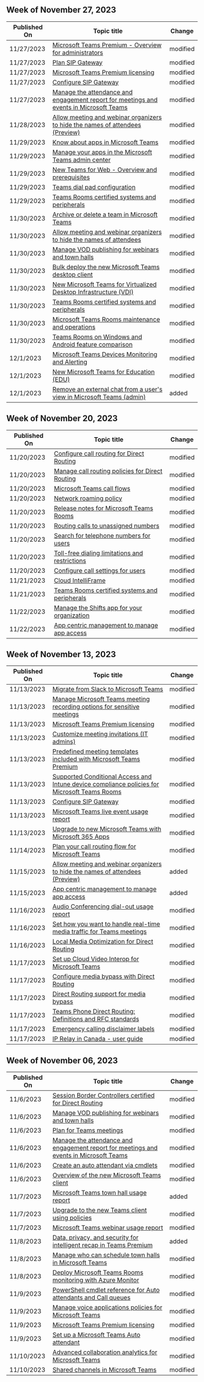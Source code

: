 <!-- This file is generated automatically each week. Changes made to this file will be overwritten.-->



## Week of November 27, 2023


| Published On |Topic title | Change |
|------|------------|--------|
| 11/27/2023 | [Microsoft Teams Premium - Overview for administrators](/MicrosoftTeams/enhanced-teams-experience) | modified |
| 11/27/2023 | [Plan SIP Gateway](/MicrosoftTeams/sip-gateway-plan) | modified |
| 11/27/2023 | [Microsoft Teams Premium licensing](/MicrosoftTeams/teams-add-on-licensing/licensing-enhance-teams) | modified |
| 11/27/2023 | [Configure SIP Gateway](/MicrosoftTeams/sip-gateway-configure) | modified |
| 11/27/2023 | [Manage the attendance and engagement report for meetings and events in Microsoft Teams](/MicrosoftTeams/teams-analytics-and-reports/meeting-attendance-report) | modified |
| 11/28/2023 | [Allow meeting and webinar organizers to hide the names of attendees (Preview)](/MicrosoftTeams/hide-attendee-names) | modified |
| 11/29/2023 | [Know about apps in Microsoft Teams](/MicrosoftTeams/apps-in-teams) | modified |
| 11/29/2023 | [Manage your apps in the Microsoft Teams admin center](/MicrosoftTeams/manage-apps) | modified |
| 11/29/2023 | [New Teams for Web - Overview and prerequisites](/MicrosoftTeams/new-teams-web) | modified |
| 11/29/2023 | [Teams dial pad configuration](/MicrosoftTeams/dial-pad-configuration) | modified |
| 11/29/2023 | [Teams Rooms certified systems and peripherals](/MicrosoftTeams/rooms/certified-hardware) | modified |
| 11/30/2023 | [Archive or delete a team in Microsoft Teams](/MicrosoftTeams/archive-or-delete-a-team) | modified |
| 11/30/2023 | [Allow meeting and webinar organizers to hide the names of attendees](/MicrosoftTeams/hide-attendee-names) | modified |
| 11/30/2023 | [Manage VOD publishing for webinars and town halls](/MicrosoftTeams/manage-vod-publishing) | modified |
| 11/30/2023 | [Bulk deploy the new Microsoft Teams desktop client](/MicrosoftTeams/new-teams-bulk-install-client) | modified |
| 11/30/2023 | [New Microsoft Teams for Virtualized Desktop Infrastructure (VDI)](/MicrosoftTeams/new-teams-vdi-requirements-deploy) | modified |
| 11/30/2023 | [Teams Rooms certified systems and peripherals](/MicrosoftTeams/rooms/certified-hardware) | modified |
| 11/30/2023 | [Microsoft Teams Rooms maintenance and operations](/MicrosoftTeams/rooms/rooms-operations) | modified |
| 11/30/2023 | [Teams Rooms on Windows and Android feature comparison](/MicrosoftTeams/rooms/teams-devices-feature-comparison) | modified |
| 12/1/2023 | [Microsoft Teams Devices Monitoring and Alerting](/MicrosoftTeams/alerts/device-health-status) | modified |
| 12/1/2023 | [New Microsoft Teams for Education (EDU)](/MicrosoftTeams/new-teams-education) | modified |
| 12/1/2023 | [Remove an external chat from a user's view in Microsoft Teams (admin)](/MicrosoftTeams/security-remove-external-chat) | added |


## Week of November 20, 2023


| Published On |Topic title | Change |
|------|------------|--------|
| 11/20/2023 | [Configure call routing for Direct Routing](/MicrosoftTeams/direct-routing-voice-routing) | modified |
| 11/20/2023 | [Manage call routing policies for Direct Routing](/MicrosoftTeams/manage-voice-routing-policies) | modified |
| 11/20/2023 | [Microsoft Teams call flows](/MicrosoftTeams/microsoft-teams-online-call-flows) | modified |
| 11/20/2023 | [Network roaming policy](/MicrosoftTeams/network-roaming-policy) | modified |
| 11/20/2023 | [Release notes for Microsoft Teams Rooms](/MicrosoftTeams/rooms/rooms-release-note) | modified |
| 11/20/2023 | [Routing calls to unassigned numbers](/MicrosoftTeams/routing-calls-to-unassigned-numbers) | modified |
| 11/20/2023 | [Search for telephone numbers for users](/MicrosoftTeams/search-for-phone-numbers-for-users) | modified |
| 11/20/2023 | [Toll-free dialing limitations and restrictions](/MicrosoftTeams/toll-free-dialing-limitations-and-restrictions) | modified |
| 11/20/2023 | [Configure call settings for users](/MicrosoftTeams/user-call-settings) | modified |
| 11/21/2023 | [Cloud IntelliFrame](/MicrosoftTeams/devices/cloud-intelliframe) | modified |
| 11/21/2023 | [Teams Rooms certified systems and peripherals](/MicrosoftTeams/rooms/certified-hardware) | modified |
| 11/22/2023 | [Manage the Shifts app for your organization](/MicrosoftTeams/expand-teams-across-your-org/shifts/manage-the-shifts-app-for-your-organization-in-teams) | modified |
| 11/22/2023 | [App centric management to manage app access](/MicrosoftTeams/app-centric-management) | modified |


## Week of November 13, 2023


| Published On |Topic title | Change |
|------|------------|--------|
| 11/13/2023 | [Migrate from Slack to Microsoft Teams](/MicrosoftTeams/migrate-slack-to-teams) | modified |
| 11/13/2023 | [Manage Microsoft Teams meeting recording options for sensitive meetings](/MicrosoftTeams/manage-meeting-recording-options) | modified |
| 11/13/2023 | [Microsoft Teams Premium licensing](/MicrosoftTeams/teams-add-on-licensing/licensing-enhance-teams) | modified |
| 11/13/2023 | [Customize meeting invitations (IT admins)](/MicrosoftTeams/customize-meeting-invitations) | modified |
| 11/13/2023 | [Predefined meeting templates included with Microsoft Teams Premium](/MicrosoftTeams/predefined-meeting-template-reference) | modified |
| 11/13/2023 | [Supported Conditional Access and Intune device compliance policies for Microsoft Teams Rooms](/MicrosoftTeams/rooms/supported-ca-and-compliance-policies) | modified |
| 11/13/2023 | [Configure SIP Gateway](/MicrosoftTeams/sip-gateway-configure) | modified |
| 11/13/2023 | [Microsoft Teams live event usage report](/MicrosoftTeams/teams-analytics-and-reports/teams-live-event-usage-report) | modified |
| 11/13/2023 | [Upgrade to new Microsoft Teams with Microsoft 365 Apps](/MicrosoftTeams/new-teams-deploy-with-m365apps) | modified |
| 11/14/2023 | [Plan your call routing flow for Microsoft Teams](/MicrosoftTeams/plan-your-call-routing-flow) | modified |
| 11/15/2023 | [Allow meeting and webinar organizers to hide the names of attendees (Preview)](/MicrosoftTeams/hide-attendee-names) | added |
| 11/15/2023 | [App centric management to manage app access](/MicrosoftTeams/app-centric-management) | added |
| 11/16/2023 | [Audio Conferencing dial-out usage report](/MicrosoftTeams/audio-conferencing-dial-out-usage-report) | modified |
| 11/16/2023 | [Set how you want to handle real-time media traffic for Teams meetings](/MicrosoftTeams/meetings-real-time-media-traffic) | modified |
| 11/16/2023 | [Local Media Optimization for Direct Routing](/MicrosoftTeams/direct-routing-media-optimization) | modified |
| 11/17/2023 | [Set up Cloud Video Interop for Microsoft Teams](/MicrosoftTeams/cloud-video-interop-for-teams-set-up) | modified |
| 11/17/2023 | [Configure media bypass with Direct Routing](/MicrosoftTeams/direct-routing-configure-media-bypass) | modified |
| 11/17/2023 | [Direct Routing support for media bypass](/MicrosoftTeams/direct-routing-protocols-media) | modified |
| 11/17/2023 | [Teams Phone Direct Routing: Definitions and RFC standards](/MicrosoftTeams/direct-routing-protocols) | modified |
| 11/17/2023 | [Emergency calling disclaimer labels](/MicrosoftTeams/emergency-calling-labels) | modified |
| 11/17/2023 | [IP Relay in Canada - user guide](/MicrosoftTeams/ip-relay-canada-user-guide) | modified |


## Week of November 06, 2023


| Published On |Topic title | Change |
|------|------------|--------|
| 11/6/2023 | [Session Border Controllers certified for Direct Routing](/MicrosoftTeams/direct-routing-border-controllers) | modified |
| 11/6/2023 | [Manage VOD publishing for webinars and town halls](/MicrosoftTeams/manage-vod-publishing) | modified |
| 11/6/2023 | [Plan for Teams meetings](/MicrosoftTeams/plan-meetings) | modified |
| 11/6/2023 | [Manage the attendance and engagement report for meetings and events in Microsoft Teams](/MicrosoftTeams/teams-analytics-and-reports/meeting-attendance-report) | modified |
| 11/6/2023 | [Create an auto attendant via cmdlets](/MicrosoftTeams/create-a-phone-system-auto-attendant-via-cmdlets) | modified |
| 11/6/2023 | [Overview of the new Microsoft Teams client](/MicrosoftTeams/new-teams-desktop-admin) | modified |
| 11/7/2023 | [Microsoft Teams town hall usage report](/MicrosoftTeams/teams-analytics-and-reports/teams-town-hall-usage-report) | added |
| 11/7/2023 | [Upgrade to the new Teams client using policies](/MicrosoftTeams/new-teams-deploy-using-policies) | modified |
| 11/7/2023 | [Microsoft Teams webinar usage report](/MicrosoftTeams/teams-analytics-and-reports/teams-webinar-usage-report) | modified |
| 11/8/2023 | [Data, privacy, and security for intelligent recap in Teams Premium](/MicrosoftTeams/privacy/intelligent-recap) | added |
| 11/8/2023 | [Manage who can schedule town halls in Microsoft Teams](/MicrosoftTeams/set-up-town-halls) | modified |
| 11/8/2023 | [Deploy Microsoft Teams Rooms monitoring with Azure Monitor](/MicrosoftTeams/rooms/azure-monitor-deploy) | modified |
| 11/9/2023 | [PowerShell cmdlet reference for Auto attendants and Call queues](/MicrosoftTeams/call-queue-auto-attendant-cmdlets) | modified |
| 11/9/2023 | [Manage voice applications policies for Microsoft Teams](/MicrosoftTeams/manage-voice-applications-policies) | modified |
| 11/9/2023 | [Microsoft Teams Premium licensing](/MicrosoftTeams/teams-add-on-licensing/licensing-enhance-teams) | modified |
| 11/9/2023 | [Set up a Microsoft Teams Auto attendant](/MicrosoftTeams/create-a-phone-system-auto-attendant) | modified |
| 11/10/2023 | [Advanced collaboration analytics for Microsoft Teams](/MicrosoftTeams/advanced-collaboration-analytics) | modified |
| 11/10/2023 | [Shared channels in Microsoft Teams](/MicrosoftTeams/shared-channels) | modified |

